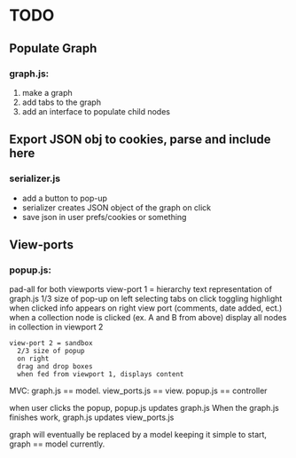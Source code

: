 # TODO 

## Populate Graph
### graph.js:
1. make a graph
2. add tabs to the graph
3. add an interface to populate child nodes

## Export JSON obj to cookies, parse and include here
### serializer.js
  * add a button to pop-up
  * serializer creates JSON object of the graph on click
  * save json in user prefs/cookies or something

## View-ports
### popup.js:
  pad-all for both viewports
    view-port 1 = hierarchy
      text representation of graph.js
      1/3 size of pop-up
      on left
      selecting tabs on click
        toggling highlight when clicked
        info appears on right view port (comments, date added, ect.)
      when a collection node is clicked (ex. A and B from above)
        display all nodes in collection in viewport 2

    view-port 2 = sandbox
      2/3 size of popup
      on right
      drag and drop boxes
      when fed from viewport 1, displays content

  MVC:
  graph.js == model.
  view_ports.js == view.
  popup.js == controller

  when user clicks the popup, popup.js updates graph.js
  When the graph.js finishes work, graph.js updates view_ports.js

  graph will eventually be replaced by a model
  keeping it simple to start, graph == model currently.
